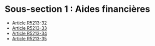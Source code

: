 # Sous-section 1 : Aides financières

* [Article R5213-32](./LEGIARTI000018526006.md)
* [Article R5213-33](./LEGIARTI000018526004.md)
* [Article R5213-34](./LEGIARTI000018526002.md)
* [Article R5213-35](./LEGIARTI000018526000.md)
